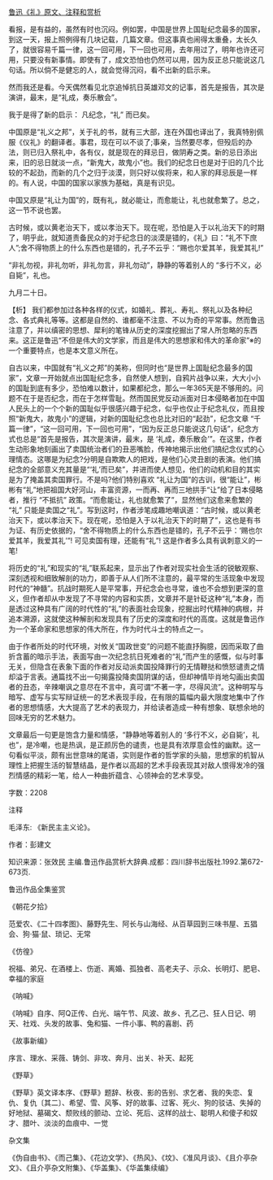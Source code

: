 [鲁迅《礼》原文、注释和赏析](https://www.vrrw.net/wx/9704.html)

看报，是有益的，虽然有时也沉闷。例如罢，中国是世界上国耻纪念最多的国家，到这一天，报上照例得有几块记载，几篇文章。但这事真也闹得太重叠，太长久了，就很容易千篇一律，这一回可用，下一回也可用，去年用过了，明年也许还可用，只要没有新事情。即使有了，成文恐怕也仍然可以用，因为反正总只能说这几句话。所以倘不是健忘的人，就会觉得沉闷，看不出新的启示来。

然而我还是看。今天偶然看见北京追悼抗日英雄邓文的记事，首先是报告，其次是演讲，最末，是“礼成，奏乐散会”。

我于是得了新的启示： 凡纪念，“礼” 而已矣。

中国原是“礼义之邦”，关于礼的书，就有三大部，连在外国也译出了，我真特别佩服《仪礼》的翻译者。事君，现在可以不谈了;事亲，当然要尽孝，但殁后的办法，则已归入祭礼中，各有仪，就是现在的拜忌日，做阴寿之类。新的忌日添出来，旧的忌日就淡一点，“新鬼大，故鬼小”也。我们的纪念日也是对于旧的几个比较的不起劲，而新的几个之归于淡漠，则只好以俟将来，和人家的拜忌辰是一样的。有人说，中国的国家以家族为基础，真是有识见。

中国又原是“礼让为国”的，既有礼，就必能让，而愈能让，礼也就愈繁了。总之，这一节不说也罢。

古时候，或以黄老治天下，或以孝治天下。现在呢，恐怕是入于以礼治天下的时期了，明乎此，就知道责备民众的对于纪念日的淡漠是错的，《礼》曰：“礼不下庶人”;舍不得物质上的什么东西也是错的，孔子不云乎：“赐也尔爱其羊，我爱其礼!”

“非礼勿视，非礼勿听，非礼勿言，非礼勿动”，静静的等着别人的 “多行不义，必自毙”，礼也。

九月二十日。



【析】 我们都参加过各种各样的仪式，如婚礼、葬礼、寿礼、祭礼以及各种纪念、各式典礼等等。这都是自然的、谁都毫不注意、不以为奇的平常事。然而鲁迅注意了，并以缜密的思想、犀利的笔锋从历史的深度挖掘出了常人所忽略的东西来。这正是鲁迅“不但是伟大的文学家，而且是伟大的思想家和伟大的革命家”※的一个重要特点，也是本文意义所在。

自古以来，中国就有“礼义之邦”的美称，但同时也“是世界上国耻纪念最多的国家”，文章一开始就点出国耻纪念多，自然使人想到，自鸦片战争以来，大大小小的国耻到底有多少，恐怕难以数计，如果都纪念，那么一年365天是不够用的。问题不在于是否纪念，而在于怎样雪耻。然而国民党反动派面对日本侵略者加在中国人民头上的一个个新的国耻似乎很感兴趣于纪念，似乎也仅止于纪念礼仪，而且按照“新鬼大，故鬼小”的逻辑，对新的国耻纪念也总比对旧的“起劲”，纪念文章 “千篇一律”，“这一回可用，下一回也可用”，“因为反正总只能说这几句话”，纪念方式也总是“首先是报告，其次是演讲，最末，是 ‘礼成，奏乐散会’”。在这里，作者生动形象地刻画出了卖国统治者们的丑恶嘴脸，传神地揭示出他们搞纪念仪式的心理情态。这哪是为纪念?分明是自欺欺人的把戏，是他们心灵丑剧的表演。他们搞纪念的全部意义充其量是“‘礼’而已矣”，并进而使人想见，他们的动机和目的其实是为了掩盖其卖国罪行。不是吗?他们特别喜欢 “礼让为国”的古训，很“能让”，彬彬有“礼”地把祖国大好河山，丰富资源，一而再、再而三地拱手“让”给了日本侵略者，推行 “不抵抗” 政策。“而愈能让，礼也就愈繁了”，显然他们这愈来愈繁的 “礼” 只能是卖国之“礼”。写到这时，作者涉笔成趣地嘲讽道：“古时候，或以黄老治天下，或以孝治天下。现在呢，恐怕是入于以礼治天下的时期了”，这也是有书为证、有历史依据的，“舍不得物质上的什么东西也是错的，孔子不云乎：‘赐也尔爱其羊，我爱其礼’”! 可见卖国有理，还能有“礼”! 这是作者多么具有讽刺意义的一笔!

将历史的“礼”和现实的“礼”联系起来，显示出了作者对现实社会生活的锐敏观察、深刻透视和细致解剖的功力，即善于从人们所不注意的，最平常的生活现象中发现时代的“神髓”。抗战时期死人是平常事，开纪念会也寻常，谁也不会想到更深的意义，但作者却从中发现了不寻常的内容和实质，文章并不是针砭这种“礼”本身，而是透过这种具有广阔的时代性的“礼”的表面社会现象，挖掘出时代精神的病根，并追本溯源，这就使这种解剖和发现具有了历史的深度和时代的高度。这就是鲁迅作为一个革命家和思想家的伟大所在，作为时代斗士的特点之一。

由于作者所处的时代环境，对攸关“国政世变”的问题不能直抒胸臆，因而采取了曲折含蓄的暗示手法，表面写由一次纪念抗日死难者的“礼”而产生的感慨，似与时事无关，但隐含在表象下面的作者对反动派卖国投降罪行的无情鞭挞和愤怒谴责之情却溢于言表。通篇找不出一句揭露投降卖国阴谋的话，但却神情毕肖地勾画出卖国者的丑态，辛辣嘲讽之意尽在不言中，真可谓“不著一字，尽得风流”。这种明写与暗写、虚写与实写辩证统一的艺术表现手段，在有限的篇幅内最大限度地集中了作者的思想情感，大大提高了艺术的表现力，并给读者造成一种有想象、联想余地的回味无穷的艺术魅力。

文章最后一句更是饱含力量和情感，“静静地等着别人的 ‘多行不义，必自毙’，礼也”，是冷嘲，也是热讽，是正颜厉色的谴责，也是具有浓厚意会性的幽默。这一句看似平淡，颇有出世意味的尾语，实则是作者的哲学家的头脑，思想家的机智从理性上把握生活的智慧结晶，是作者以高超的艺术手段表现其对敌人恨得发冷的强烈情感的精彩一笔，给人一种曲折蕴含、心领神会的艺术享受。

字数：2208

注释

毛泽东: 《新民主主义论》。

作者：彭建文

知识来源：张效民 主编.鲁迅作品赏析大辞典.成都：四川辞书出版社.1992.第672-673页.

鲁迅作品全集鉴赏

《朝花夕拾》

范爱农、《二十四孝图》、藤野先生、阿长与山海经、从百草园到三味书屋、五猖会、狗·猫·鼠、琐记、无常

《仿徨》

祝福、弟兄、在酒楼上、伤逝、离婚、孤独者、高老夫子、示众、长明灯、肥皂、幸福的家庭

《呐喊》

《呐喊》自序、阿Q正传、白光、端午节、风波、故乡、孔乙己、狂人日记、明天、社戏、头发的故事、兔和猫、一件小事、鸭的喜剧、药

《故事新编》

序言、理水、采薇、铸剑、非攻、奔月、出关、补天、起死

《野草》

《野草》英文译本序、《野草》题辞、秋夜、影的告别、求乞者、我的失恋、复仇、复仇〔其二〕、希望、雪、风筝、好的故事、过客、死火、狗的驳诘、失掉的好地狱、墓碣文、颓败线的颤动、立论、死后、这样的战士、聪明人和傻子和奴才、腊叶、淡淡的血痕中、一觉

杂文集

《伪自由书》、《而己集》、《花边文学》、《热风》、《坟》、《准风月谈》、《且介亭杂文》、《且介亭杂文附集》、《华盖集》、《华盖集续编》


